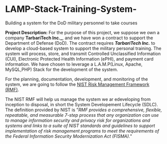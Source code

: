 # LAMP-Stack-Training-System-
Building a system for the DoD military personnel to take courses

**Project Description:** For the purpose of this project, we suppose we own a company **TarbariTech Inc._**, and we have won a contract to support the Department of Defense (DoD). The contract requires **_TarbariTech Inc._** to develop a cloud-based system to support the military personal training. The system will process, store, and transmit Controlled Unclassified Information (CUI), Electronic Protected Health Information (ePHI), and payment card information. We have chosen to leverage a L.A.M.P(Linux, Apache, MySQL,PHP) Stack for the development of the system.

For the planning, documentation, development, and monitoring of the system, we are going to follow the [NIST Risk Management Framework (RMF)](https://nvlpubs.nist.gov/nistpubs/SpecialPublications/NIST.SP.800-37r2.pdf).

The NIST RMF will help us manage the system we ar edeveloping from inception to disposal, in short the System Developement Lifecycle (SDLC). The definition provided by NIST is "_RMF provides a comprehensive, flexible, repeatable, and measurable 7-step process that any organization can use to manage information security and privacy risk for organizations and systems and links to a suite of NIST standards and guidelines to support implementation of risk management programs to meet the requirements of the Federal Information Security Modernization Act (FISMA)._"
